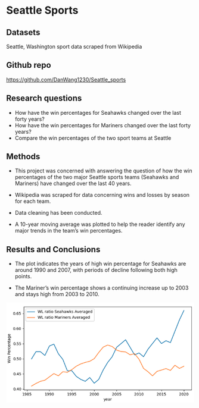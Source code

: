 # Seattle Sports
## Datasets

Seattle, Washington sport data scraped from Wikipedia

## Github repo

https://github.com/DanWang1230/Seattle_sports

## Research questions

* How have the win percentages for Seahawks changed over the last forty years?
* How have the win percentages for Mariners changed over the last forty years?
* Compare the win percentages of the two sport teams at Seattle

## Methods

* This project was concerned with answering the question of how the win percentages of the two major Seattle sports teams (Seahawks and Mariners) have changed over the last 40 years.

* Wikipedia was scraped for data concerning wins and losses by season for each team. 

* Data cleaning has been conducted.

* A 10-year moving average was plotted to help the reader identify any major trends in the team’s win percentages.

## Results and Conclusions

* The plot indicates the years of high win percentage for Seahawks are around 1990 and 2007, with periods of decline following both high points.

* The Mariner’s win percentage shows a continuing increase up to 2003 and stays high from 2003 to 2010.

![img1](assignment4_result.png)
